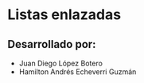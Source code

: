 # Listas enlazadas

## Desarrollado por:
- Juan Diego López Botero
- Hamilton Andrés Echeverri Guzmán